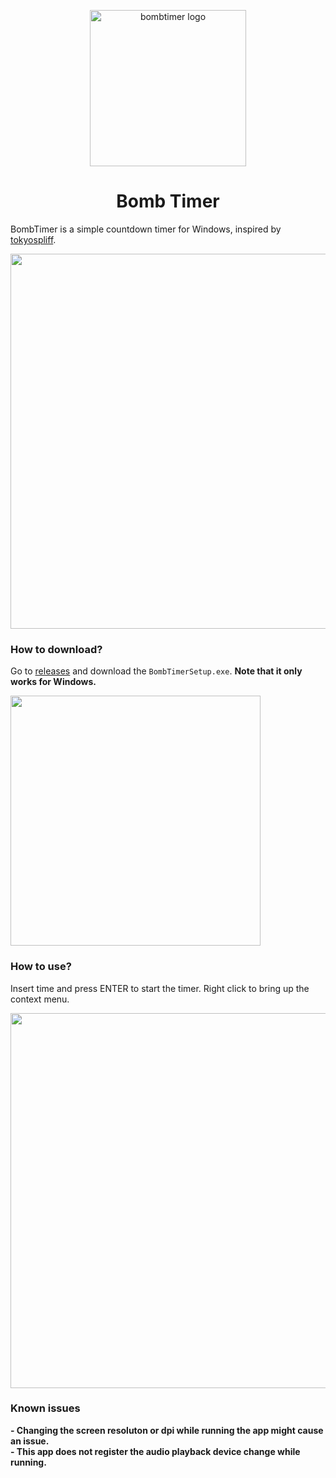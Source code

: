 <p align="center"><img src="https://github.com/user-attachments/assets/01094636-06dc-4432-bd63-72e882a3db16" alt="bombtimer logo" width="250"></p>
<h1 align="center">Bomb Timer</h1>
<p>BombTimer is a simple countdown timer for Windows, inspired by <a href="https://www.youtube.com/@tokyospliff">tokyospliff</a>.</p>
<p><img src="https://github.com/user-attachments/assets/4474fab8-8660-46f1-8cb5-987c4e7ce8c3" width="600"></p>

<h3>How to download?</h3>
<p>Go to <a href="https://github.com/Stelusteee/BombTimer/releases">releases</a> and download the <code>BombTimerSetup.exe</code>. <b>Note that it only works for Windows.</b></p>
<img src="https://github.com/user-attachments/assets/019d1488-3037-428f-92bf-3aa9687f6aef" width="400">

<h3>How to use?</h3>
<p>Insert time and press ENTER to start the timer. Right click to bring up the context menu.</p>
<img width="600" src="https://github.com/user-attachments/assets/6f83fecf-ca96-42bf-9282-d531b6fc4c67">

<h3>Known issues</h3>
<b>- Changing the screen resoluton or dpi while running the app might cause an issue.</b><br>
<b>- This app does not register the audio playback device change while running.</b>
